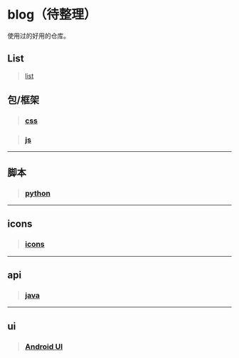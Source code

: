 <!--
 * @Date        : 2020-05-07 18:42:27
 * @LastEditors : anlzou
 * @Github      : https://github.com/anlzou
 * @LastEditTime: 2020-05-26 23:35:24
 * @FilePath    : \blog\README.md
 * @Describe    : 
--> 
# blog（待整理）

使用过的好用的仓库。

## List

> [list](./resource/anlzou-list/list.md)

## 包/框架
> ### [css](./resource/css/css.md)

> ### [js](./resource/js/JavaScript.md)

----
## 脚本
> ### [python](./resource/py/python.md)

----
## icons
> ### [icons](./resource/icons/icons.md)

----
## api
>### [java](./resource/api/java/Java.md)

----
## ui
>### [Android UI](./resource/ui/ui.md)